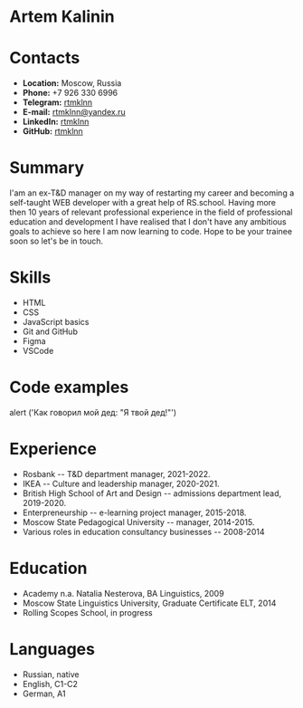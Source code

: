 # Artem Kalinin

# Contacts

* **Location:** Moscow, Russia
* **Phone:** +7 926 330 6996
* **Telegram:** [rtmklnn](https://t.me/rtmklnn)
* **E-mail:** [rtmklnn@yandex.ru](mailto:rtmklnn@yandex.ru)
* **LinkedIn:** [rtmklnn](https://www.linkedin.com/in/rtmklnn/)
* **GitHub:** [rtmklnn](https://github.com/rtmklnn)
# Summary

I'am an ex-T&D manager on my way of restarting my career and becoming a self-taught WEB developer with a great help of RS.school. Having more then 10 years of relevant professional experience in the field of professional education and development I have realised that I don't have any ambitious goals to achieve so here I am now learning to code. Hope to be your trainee soon so let's be in touch.
# Skills

* HTML
* CSS
* JavaScript basics
* Git and GitHub
* Figma
* VSCode
# Code examples

alert ('Как говорил мой дед: "Я твой дед!"')
# Experience

* Rosbank -- T&D department manager, 2021-2022.
* IKEA -- Culture and leadership manager, 2020-2021.
* British High School of Art and Design -- admissions department lead, 2019-2020.
* Enterpreneurship -- e-learning project manager, 2015-2018.
* Moscow State Pedagogical University -- manager, 2014-2015.
* Various roles in education consultancy businesses -- 2008-2014
# Education

* Academy n.a. Natalia Nesterova, BA Linguistics, 2009
* Moscow State Linguistics University, Graduate Certificate ELT, 2014
* Rolling Scopes School, in progress
# Languages

* Russian, native
* English, C1-C2 
* German, A1